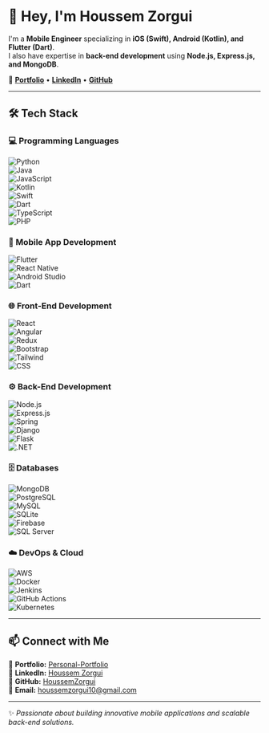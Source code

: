 # 🚀 Hey, I'm Houssem Zorgui

I'm a **Mobile Engineer** specializing in **iOS (Swift), Android (Kotlin), and Flutter (Dart)**.  
I also have expertise in **back-end development** using **Node.js, Express.js, and MongoDB**.

🔗 **[Portfolio](https://personal-portfolio1-tcbg.onrender.com)** • **[LinkedIn](https://www.linkedin.com/in/engineer-houssem-zorgui/)** • **[GitHub](https://github.com/HoussemZorgui/)**

---

## 🛠️ Tech Stack

### 💻 Programming Languages
![Python](https://skillicons.dev/icons?i=python)  
![Java](https://skillicons.dev/icons?i=java)  
![JavaScript](https://skillicons.dev/icons?i=js)  
![Kotlin](https://skillicons.dev/icons?i=kotlin)  
![Swift](https://skillicons.dev/icons?i=swift)  
![Dart](https://skillicons.dev/icons?i=dart)  
![TypeScript](https://skillicons.dev/icons?i=ts)  
![PHP](https://skillicons.dev/icons?i=php)  

### 📱 Mobile App Development
![Flutter](https://skillicons.dev/icons?i=flutter)  
![React Native](https://skillicons.dev/icons?i=react)  
![Android Studio](https://skillicons.dev/icons?i=androidstudio)  
![Dart](https://skillicons.dev/icons?i=dart)  

### 🌐 Front-End Development
![React](https://skillicons.dev/icons?i=react)  
![Angular](https://skillicons.dev/icons?i=angular)  
![Redux](https://skillicons.dev/icons?i=redux)  
![Bootstrap](https://skillicons.dev/icons?i=bootstrap)  
![Tailwind](https://skillicons.dev/icons?i=tailwind)  
![CSS](https://skillicons.dev/icons?i=css)  

### ⚙️ Back-End Development
![Node.js](https://skillicons.dev/icons?i=nodejs)  
![Express.js](https://skillicons.dev/icons?i=express)  
![Spring](https://skillicons.dev/icons?i=spring)  
![Django](https://skillicons.dev/icons?i=django)  
![Flask](https://skillicons.dev/icons?i=flask)  
![.NET](https://skillicons.dev/icons?i=dotnet)  

### 🗄️ Databases
![MongoDB](https://skillicons.dev/icons?i=mongodb)  
![PostgreSQL](https://skillicons.dev/icons?i=postgres)  
![MySQL](https://skillicons.dev/icons?i=mysql)  
![SQLite](https://skillicons.dev/icons?i=sqlite)  
![Firebase](https://skillicons.dev/icons?i=firebase)  
![SQL Server](https://skillicons.dev/icons?i=mssql)  

### ☁️ DevOps & Cloud
![AWS](https://skillicons.dev/icons?i=aws)  
![Docker](https://skillicons.dev/icons?i=docker)  
![Jenkins](https://skillicons.dev/icons?i=jenkins)  
![GitHub Actions](https://skillicons.dev/icons?i=githubactions)  
![Kubernetes](https://skillicons.dev/icons?i=kubernetes)  

---

## 📫 Connect with Me
🔹 **Portfolio:** [Personal-Portfolio](https://personal-portfolio1-tcbg.onrender.com/)  
🔹 **LinkedIn:** [Houssem Zorgui](https://www.linkedin.com/in/engineer-houssem-zorgui/)  
🔹 **GitHub:** [HoussemZorgui](https://github.com/HoussemZorgui/)  
🔹 **Email:** houssemzorgui10@gmail.com  

---

✨ _Passionate about building innovative mobile applications and scalable back-end solutions._  
